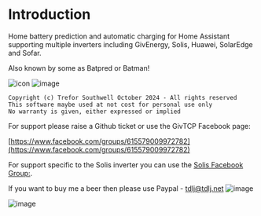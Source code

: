 # Introduction

Home battery prediction and automatic charging for Home Assistant supporting multiple inverters including GivEnergy, Solis, Huawei, SolarEdge and Sofar.

Also known by some as Batpred or Batman!

![icon](https://github.com/springfall2008/batpred/assets/48591903/7c207423-1423-4f88-beb2-d1da5cfbfeeb) ![image](https://github.com/springfall2008/batpred/assets/48591903/e98a0720-d2cf-4b71-94ab-97fe09b3cee1) 

```text
Copyright (c) Trefor Southwell October 2024 - All rights reserved
This software maybe used at not cost for personal use only
No warranty is given, either expressed or implied
```

For support please raise a Github ticket or use the GivTCP Facebook page:

[https://www.facebook.com/groups/615579009972782](https://www.facebook.com/groups/615579009972782)

For support specific to the Solis inverter you can use the [Solis Facebook Group:](https://www.facebook.com/groups/288045168816481).

If you want to buy me a beer then please use Paypal - [tdlj@tdlj.net](mailto:tdlj@tdlj.net)
![image](https://github.com/springfall2008/batpred/assets/48591903/b3a533ef-0862-4e0b-b272-30e254f58467)

![image](https://github.com/springfall2008/batpred/assets/48591903/ac4eb3ee-f00e-4014-9d1e-34e3358c37ed)
